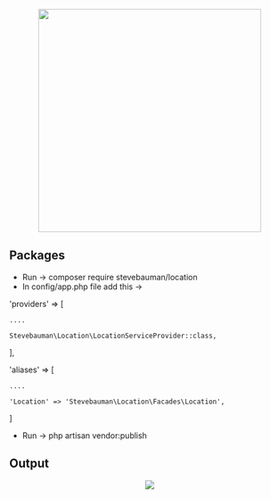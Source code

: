 <p align="center"><a href="https://laravel.com" target="_blank"><img src="https://raw.githubusercontent.com/laravel/art/master/logo-lockup/5%20SVG/2%20CMYK/1%20Full%20Color/laravel-logolockup-cmyk-red.svg" width="400"></a></p>



## Packages


- Run -> composer require stevebauman/location
- In config/app.php file add this ->

'providers' => [

	....

	Stevebauman\Location\LocationServiceProvider::class,

],

'aliases' => [

	....

	'Location' => 'Stevebauman\Location\Facades\Location',

]

- Run -> php artisan vendor:publish

## Output



<p align="center">
<img src="https://user-images.githubusercontent.com/80118217/195654009-d9a3a296-1cf0-425f-9d21-c99ab99e214b.JPG">
</p>


